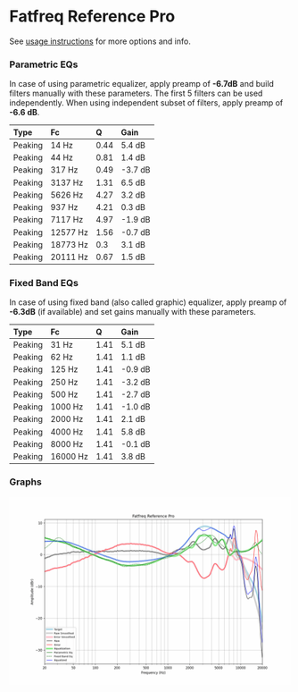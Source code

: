 # Fatfreq Reference Pro
See [usage instructions](https://github.com/jaakkopasanen/AutoEq#usage) for more options and info.

### Parametric EQs
In case of using parametric equalizer, apply preamp of **-6.7dB** and build filters manually
with these parameters. The first 5 filters can be used independently.
When using independent subset of filters, apply preamp of **-6.6 dB**.

| Type    | Fc       |    Q | Gain    |
|:--------|:---------|:-----|:--------|
| Peaking | 14 Hz    | 0.44 | 5.4 dB  |
| Peaking | 44 Hz    | 0.81 | 1.4 dB  |
| Peaking | 317 Hz   | 0.49 | -3.7 dB |
| Peaking | 3137 Hz  | 1.31 | 6.5 dB  |
| Peaking | 5626 Hz  | 4.27 | 3.2 dB  |
| Peaking | 937 Hz   | 4.21 | 0.3 dB  |
| Peaking | 7117 Hz  | 4.97 | -1.9 dB |
| Peaking | 12577 Hz | 1.56 | -0.7 dB |
| Peaking | 18773 Hz | 0.3  | 3.1 dB  |
| Peaking | 20111 Hz | 0.67 | 1.5 dB  |

### Fixed Band EQs
In case of using fixed band (also called graphic) equalizer, apply preamp of **-6.3dB**
(if available) and set gains manually with these parameters.

| Type    | Fc       |    Q | Gain    |
|:--------|:---------|:-----|:--------|
| Peaking | 31 Hz    | 1.41 | 5.1 dB  |
| Peaking | 62 Hz    | 1.41 | 1.1 dB  |
| Peaking | 125 Hz   | 1.41 | -0.9 dB |
| Peaking | 250 Hz   | 1.41 | -3.2 dB |
| Peaking | 500 Hz   | 1.41 | -2.7 dB |
| Peaking | 1000 Hz  | 1.41 | -1.0 dB |
| Peaking | 2000 Hz  | 1.41 | 2.1 dB  |
| Peaking | 4000 Hz  | 1.41 | 5.8 dB  |
| Peaking | 8000 Hz  | 1.41 | -0.1 dB |
| Peaking | 16000 Hz | 1.41 | 3.8 dB  |

### Graphs
![](./Fatfreq%20Reference%20Pro.png)